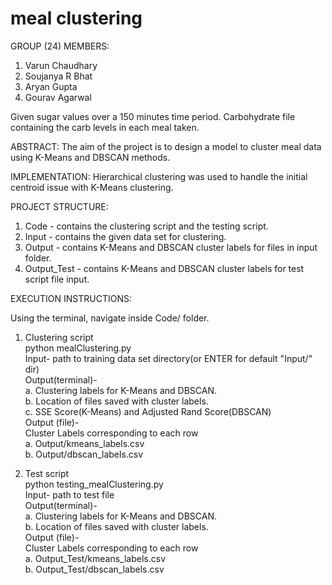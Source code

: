 # meal clustering

GROUP (24) MEMBERS:
1. Varun Chaudhary
2. Soujanya R Bhat
3. Aryan Gupta
4. Gourav Agarwal

Given sugar values over a 150 minutes time period.
Carbohydrate file containing the carb levels in each meal taken.

ABSTRACT:
The aim of the project is to design a model to cluster meal data using K-Means and DBSCAN methods.

IMPLEMENTATION:
Hierarchical clustering was used to handle the initial centroid issue with K-Means clustering.

PROJECT STRUCTURE:
1. Code - contains the clustering script and the testing script.
2. Input - contains the given data set for clustering.
3. Output - contains K-Means and DBSCAN cluster labels for files in input folder.
4. Output_Test - contains K-Means and DBSCAN cluster labels for test script file input.

EXECUTION INSTRUCTIONS:

Using the terminal, navigate inside Code/ folder.

1. Clustering script<br>
python mealClustering.py<br>
Input- path to training data set directory(or ENTER for default "Input/" dir)<br>
Output(terminal)- <br>
a. Clustering labels for K-Means and DBSCAN. <br>
b. Location of files saved with cluster labels.<br>
c. SSE Score(K-Means) and Adjusted Rand Score(DBSCAN)<br>
Output (file)-<br>
Cluster Labels corresponding to each row <br>
a. Output/kmeans_labels.csv<br>
b. Output/dbscan_labels.csv<br>

2. Test script<br>
python testing_mealClustering.py<br>
Input- path to test file<br>
Output(terminal)- <br>
a. Clustering labels for K-Means and DBSCAN. <br>
b. Location of files saved with cluster labels.<br>
Output (file)-<br>
Cluster Labels corresponding to each row <br>
a. Output_Test/kmeans_labels.csv<br>
b. Output_Test/dbscan_labels.csv